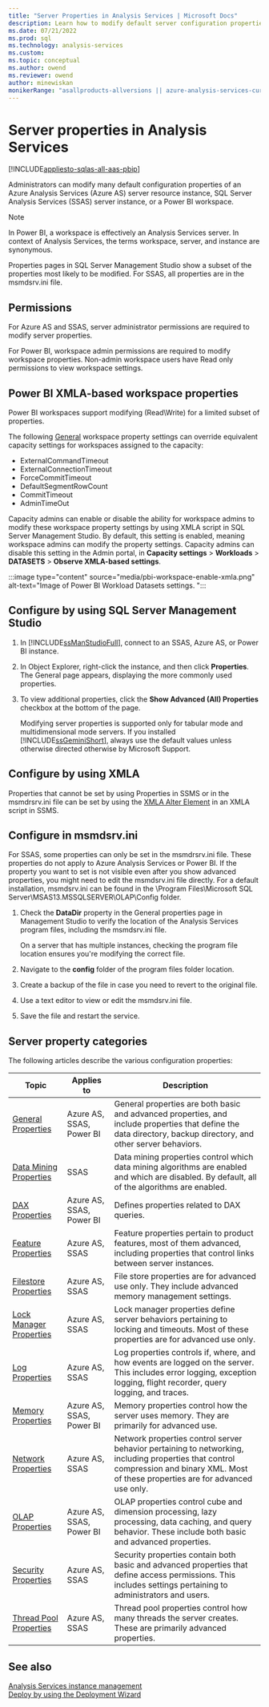 ```yaml
---
title: "Server Properties in Analysis Services | Microsoft Docs"
description: Learn how to modify default server configuration properties of an Azure Analysis Services (Azure AS), SQL Server Analysis Services (SSAS), or Power BI workspace instance.
ms.date: 07/21/2022
ms.prod: sql
ms.technology: analysis-services
ms.custom: 
ms.topic: conceptual
ms.author: owend
ms.reviewer: owend
author: minewiskan
monikerRange: "asallproducts-allversions || azure-analysis-services-current || power-bi-premium-current || >= sql-analysis-services-2016"
---
```

# Server properties in Analysis Services

[!INCLUDE[appliesto-sqlas-all-aas-pbip](../includes/appliesto-sqlas-all-aas-pbip.md)]

Administrators can modify many default configuration properties of an Azure Analysis Services (Azure AS) server resource instance, SQL Server Analysis Services (SSAS) server instance, or a Power BI workspace.

> [!NOTE]
> In Power BI, a workspace is effectively an Analysis Services server. In context of Analysis Services, the terms workspace, server, and instance are synonymous.

Properties pages in SQL Server Management Studio show a subset of the properties most likely to be modified. For SSAS, all properties are in the msmdsrv.ini file.

## Permissions

For Azure AS and SSAS, server administrator permissions are required to modify server properties.

For Power BI, workspace admin permissions are required to modify workspace properties. Non-admin workspace users have Read only permissions to view workspace settings.

## Power BI XMLA-based workspace properties

Power BI workspaces support modifying (Read\Write) for a limited subset of properties.

The following [General](general-properties.md) workspace property settings can override equivalent capacity settings for workspaces assigned to the capacity:

- ExternalCommandTimeout
- ExternalConnectionTimeout
- ForceCommitTimeout
- DefaultSegmentRowCount
- CommitTimeout
- AdminTimeOut

Capacity admins can enable or disable the ability for workspace admins to modify these workspace property settings by using XMLA script in SQL Server Management Studio. By default, this setting is enabled, meaning workspace admins can modify the property settings. Capacity admins can disable this setting in the Admin portal, in **Capacity settings** > **Workloads** > **DATASETS** > **Observe XMLA-based settings**.

:::image type="content" source="media/pbi-workspace-enable-xmla.png" alt-text="Image of Power BI Workload Datasets settings. ":::

## Configure by using SQL Server Management Studio
  
1. In [!INCLUDE[ssManStudioFull](../includes/ssmanstudiofull-md.md)], connect to an SSAS, Azure AS, or Power BI instance.  
  
2. In Object Explorer, right-click the instance, and then click **Properties**. The General page appears, displaying the more commonly used properties.  

3. To view additional properties, click the **Show Advanced (All) Properties** checkbox at the bottom of the page.  
  
     Modifying server properties is supported only for tabular mode and multidimensional mode servers. If you installed [!INCLUDE[ssGeminiShort](../includes/ssgeminishort-md.md)], always use the default values unless otherwise directed otherwise by Microsoft Support.  

## Configure by using XMLA

Properties that cannot be set by using Properties in SSMS or in the msmdrsrv.ini file can be set by using the [XMLA Alter Element](../xmla/xml-elements-commands/alter-element-xmla.md) in an XMLA script in SSMS.

## Configure in msmdsrv.ini
  
For SSAS, some properties can only be set in the msmdrsrv.ini file. These properties do not apply to Azure Analysis Services or Power BI. If the property you want to set is not visible even after you show advanced properties, you might need to edit the msmdsrv.ini file directly. For a default installation, msmdsrv.ini can be found in the \Program Files\Microsoft SQL Server\MSAS13.MSSQLSERVER\OLAP\Config folder.
  
1. Check the **DataDir** property in the General properties page in Management Studio to verify the location of the Analysis Services program files, including the msmdsrv.ini file.

     On a server that has multiple instances, checking the program file location ensures you're modifying the correct file.  
  
2. Navigate to the **config** folder of the program files folder location.

3. Create a backup of the file in case you need to revert to the original file.  
  
4. Use a text editor to view or edit the msmdsrv.ini file.  
  
5. Save the file and restart the service.  

## Server property categories  
  
 The following articles describe the various configuration properties:  
  
|Topic|Applies to | Description|  
|-----------|-----------------|-----------------|  
|[General Properties](../../analysis-services/server-properties/general-properties.md)|Azure AS, SSAS, Power BI|General properties are both basic and advanced properties, and include properties that define the data directory, backup directory, and other server behaviors. |  
|[Data Mining Properties](../../analysis-services/server-properties/data-mining-properties.md)|SSAS|Data mining properties control which data mining algorithms are enabled and which are disabled. By default, all of the algorithms are enabled.| 
|[DAX Properties](../../analysis-services/server-properties/dax-properties.md)|Azure AS, SSAS, Power BI|Defines properties related to DAX queries.|
|[Feature Properties](../../analysis-services/server-properties/feature-properties.md)|Azure AS, SSAS|Feature properties pertain to product features, most of them advanced, including properties that control links between server instances.|  
|[Filestore Properties](../../analysis-services/server-properties/filestore-properties.md)|Azure AS, SSAS|File store properties are for advanced use only. They include advanced memory management settings.|  
|[Lock Manager Properties](../../analysis-services/server-properties/lock-manager-properties.md)|Azure AS, SSAS|Lock manager properties define server behaviors pertaining to locking and timeouts. Most of these properties are for advanced use only.|  
|[Log Properties](../../analysis-services/server-properties/log-properties.md)|Azure AS, SSAS|Log properties controls if, where, and how events are logged on the server. This includes error logging, exception logging, flight recorder, query logging, and traces.|  
|[Memory Properties](../../analysis-services/server-properties/memory-properties.md)|Azure AS, SSAS, Power BI|Memory properties control how the server uses memory. They are primarily for advanced use.|  
|[Network Properties](../../analysis-services/server-properties/network-properties.md)|Azure AS, SSAS|Network properties control server behavior pertaining to networking, including properties that control compression and binary XML. Most of these properties are for advanced use only.|  
|[OLAP Properties](../../analysis-services/server-properties/olap-properties.md)|Azure AS, SSAS, Power BI|OLAP properties control cube and dimension processing, lazy processing, data caching, and query behavior. These include both basic and advanced properties.|  
|[Security Properties](../../analysis-services/server-properties/security-properties.md)|Azure AS, SSAS|Security properties contain both basic and advanced properties that define access permissions. This includes settings pertaining to administrators and users.|  
|[Thread Pool Properties](../../analysis-services/server-properties/thread-pool-properties.md)|Azure AS, SSAS|Thread pool properties control how many threads the server creates. These are primarily advanced properties.|  
  
## See also

 [Analysis Services instance management](../../analysis-services/instances/analysis-services-instance-management.md)  
 [Deploy by using the Deployment Wizard](../../analysis-services/deployment/deploy-model-solutions-using-the-deployment-wizard.md)  
  